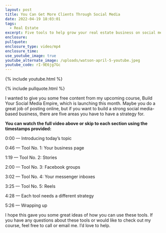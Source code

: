 ```yaml
---
layout: post
title: You Can Get More Clients Through Social Media
date: 2022-04-19 18:03:01
tags:
  - Real Estate
excerpt: Five tools to help grow your real estate business on social media.
enclosure:
pullquote:
enclosure_type: video/mp4
enclosure_time:
use_youtube_image: true
youtube_alternate_image: /uploads/watson-april-5-youtube.jpeg
youtube_code: rI-9E6jg7Gc
---
```

{% include youtube.html %}

{% include pullquote.html %}

I wanted to give you some free content from my upcoming course, Build Your Social Media Empire, which is launching this month. Maybe you do a great job of posting online, but if you want to build a strong social media-based business, there are five areas you have to have a strategy for.

**You can watch the full video above or skip to each section using the timestamps provided:**

0:00 — Introducing today’s topic

0:46 — Tool No. 1: Your business page

1:19 — Tool No. 2: Stories

2:00 — Tool No. 3: Facebook groups

3:02 — Tool No. 4: Your messenger inboxes

3:25 — Tool No. 5: Reels

4:28 — Each tool needs a different strategy

5:26 — Wrapping up

I hope this gave you some great ideas of how you can use these tools. If you have any questions about these tools or would like to check out my course, feel free to call or email me. I’d love to help.
